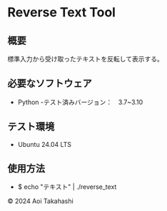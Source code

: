 # Reverse Text Tool

## 概要
標準入力から受け取ったテキストを反転して表示する。

## 必要なソフトウェア
- Python
  -テスト済みバージョン：　3.7~3.10

## テスト環境
- Ubuntu 24.04 LTS

## 使用方法
- $ echo "テキスト" | ./reverse_text

© 2024 Aoi Takahashi
